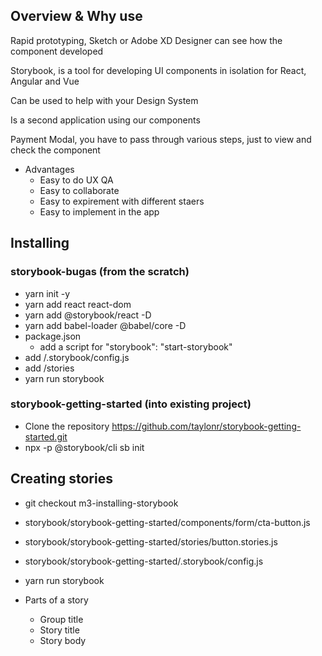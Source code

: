 ## Overview & Why use

Rapid prototyping, Sketch or Adobe XD
Designer can see how the component developed

Storybook, is a tool for developing UI components in isolation for React, Angular and Vue

Can be used to help with your Design System

Is a second application using our components

Payment Modal, you have to pass through various steps, just to view and check the component

- Advantages
    - Easy to do UX QA
    - Easy to collaborate
    - Easy to expirement with different staers
    - Easy to implement in the app

## Installing

### storybook-bugas (from the scratch)

- yarn init -y
- yarn add react react-dom
- yarn add @storybook/react -D
- yarn add babel-loader @babel/core -D
- package.json
    - add a script for "storybook": "start-storybook"
- add /.storybook/config.js
- add /stories
- yarn run storybook

### storybook-getting-started (into existing project)

- Clone the repository https://github.com/taylonr/storybook-getting-started.git
- npx -p @storybook/cli sb init

## Creating stories

- git checkout m3-installing-storybook
- storybook/storybook-getting-started/components/form/cta-button.js
- storybook/storybook-getting-started/stories/button.stories.js
- storybook/storybook-getting-started/.storybook/config.js
- yarn run storybook

- Parts of a story
    - Group title
    - Story title
    - Story body